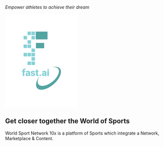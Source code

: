 *Empower athletes to achieve their dream*



![Image of fast.ai logo](images/logo.png)

## Get closer together the World of Sports

World Sport Network 10x is a platform of Sports which integrate a Network, Marketplace & Content.
